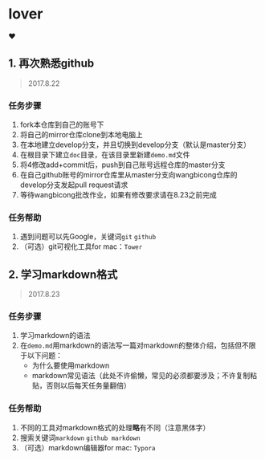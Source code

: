 # lover
:heart:

## 1. 再次熟悉github   

> 2017.8.22       

### 任务步骤     

1. fork本仓库到自己的账号下
2. 将自己的mirror仓库clone到本地电脑上
3. 在本地建立develop分支，并且切换到develop分支（默认是master分支）
4. 在根目录下建立`doc`目录，在该目录里新建`demo.md`文件
5. 将4修改add+commit后，push到自己账号远程仓库的master分支
6. 在自己github账号的mirror仓库里从master分支向wangbicong仓库的develop分支发起pull request请求
7. 等待wangbicong批改作业，如果有修改要求请在8.23之前完成

### 任务帮助

1. 遇到问题可以先Google，关键词`git` `github`
2. （可选）git可视化工具for mac：`Tower`

## 2. 学习markdown格式

> 2017.8.23       

### 任务步骤

1. 学习markdown的语法
2. 在`demo.md`用markdown的语法写一篇对markdown的整体介绍，包括但不限于以下问题：     
    - 为什么要使用markdown
    - markdown常见语法（此处不许偷懒，常见的必须都要涉及；不许复制粘贴，否则以后每天任务量翻倍）
      
### 任务帮助

1. 不同的工具对markdown格式的处理**略**有不同（注意黑体字）
2. 搜索关键词`markdown` `github markdown`
3. （可选）markdown编辑器for mac: `Typora`
